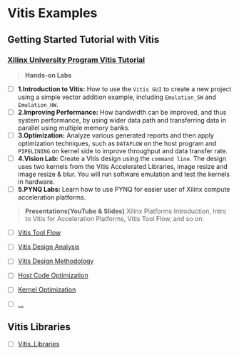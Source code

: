 # Vitis Examples

## Getting Started Tutorial with Vitis

### [Xilinx University Program Vitis Tutorial](https://xilinx.github.io/xup_compute_acceleration/)

> **Hands-on Labs**
- [ ] **1.Introduction to Vitis:** How to use the `Vitis GUI` to create a new project using a simple vector addition example, including `Emulation_SW` and `Emulation_HW`.
- [ ] **2.Improving Performance:** How bandwidth can be improved, and thus system performance, by using wider data path and transferring data in parallel using multiple memory banks.
- [ ] **3.Optimization:** Analyze various generated reports and then apply optimization techniques, such as `DATAFLOW` on the host program and `PIPELINING` on kernel side to improve throughput and data transfer rate.
- [ ] **4.Vision Lab:** Create a Vitis design using the `command line`. The design uses two kernels from the Vitis Accelerated Libraries, image resize and image resize & blur. You will run software emulation and test the kernels in hardware.
- [ ] **5.PYNQ Labs:** Learn how to use PYNQ for easier user of Xilinx compute acceleration platforms.

> **Presentations(YouTube & Slides)** Xilinx Platforms Introduction, Intro to Vitis for Acceleration Platforms, Vitis Tool Flow, and so on.
- [ ] [Vitis Tool Flow](https://www.xilinx.com/support/documents/university/Vitis-Workshops/2019_2/vitis_toolflow.pdf)
- [ ] [Vitis Design Analysis](https://www.xilinx.com/support/documents/university/Vitis-Workshops/2019_2/vitis_design_analysis.pdf)
- [ ] [Vitis Design Methodology](https://www.xilinx.com/support/documents/university/Vitis-Workshops/2019_2/vitis_design_methodology.pdf)
- [ ] [Host Code Optimization](https://www.xilinx.com/support/documents/university/Vitis-Workshops/2019_2/vitis_host_code_optimization.pdf)
- [ ] [Kernel Optimization](https://www.xilinx.com/support/documents/university/Vitis-Workshops/2019_2/vitis_kernel_optimizations.pdf)
- [ ] [...](https://xilinx.github.io/xup_compute_acceleration/presentations.html)


## Vitis Libraries

- [ ] [Vitis_Libraries](https://github.com/Xilinx/Vitis_Libraries)



